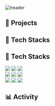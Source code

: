

![header](https://capsule-render.vercel.app/api?type=blur&color=gradient&customColorList=1&height=300&section=header&text=ume's%20Github&textShadow=2px%202px%203px%20rgba(0,0,0,0.7)&fontColor=000000)


<!--
**ume24/ume24** is a ✨ _special_ ✨ repository because its `README.md` (this file) appears on your GitHub profile.

Here are some ideas to get you started:

- 🔭 I’m currently working on ...
- 🌱 I’m currently learning ...
- 👯 I’m looking to collaborate on ...
- 🤔 I’m looking for help with ...
- 💬 Ask me about ...
- 📫 How to reach me: ...
- 😄 Pronouns: ...
- ⚡ Fun fact: ...
-->
## 🔭 Projects

## 🌱 Tech Stacks
## 🌱 Tech Stacks

<div>
  <img src="https://img.shields.io/badge/python-%233776AB.svg?&style=for-the-badge&logo=python&logoColor=white" />
  <img src="https://img.shields.io/badge/javascript-%23F7DF1E.svg?&style=for-the-badge&logo=javascript&logoColor=black" />
  <img src="https://img.shields.io/badge/java-%23007396.svg?&style=for-the-badge&logo=java&logoColor=white" />
</div>

<div>
  <img src="https://img.shields.io/badge/react-%2361DAFB.svg?&style=for-the-badge&logo=react&logoColor=black" />
  <img src="https://img.shields.io/badge/docker-%232496ED.svg?&style=for-the-badge&logo=docker&logoColor=white" />
  <img src="https://img.shields.io/badge/node.js-%23339933.svg?&style=for-the-badge&logo=node.js&logoColor=white" />
</div>

<div>
  <img src="https://img.shields.io/badge/pytorch-%23EE4C2C.svg?&style=for-the-badge&logo=pytorch&logoColor=white" />
  <img src="https://img.shields.io/badge/spring-%236DB33F.svg?&style=for-the-badge&logo=spring&logoColor=white" />
  <img src="https://img.shields.io/badge/c%2B%2B-%2300599C.svg?&style=for-the-badge&logo=c%2B%2B&logoColor=white" />
</div>



## 📊 Activity
